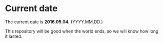 # Current date

The current date is **2016.05.04.** (YYYY.MM.DD.)

This repository will be good when the world ends, so we will know how long it lasted.